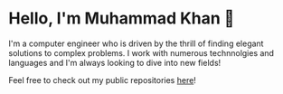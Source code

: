 
# Hello, I'm Muhammad Khan 👋

I'm a computer engineer who is driven by the thrill of finding elegant solutions to complex problems. I work with numerous technnolgies and languages and I'm always looking to dive into new fields! 

Feel free to check out my public repositories [here](https://github.com/KhanxMo?tab=repositories)!

<!--

## GitHub Stats
![Muhammad's GitHub stats](https://github-readme-stats.vercel.app/api?username=khanxmo&show_icons=true&theme=tokyonight)

--!>
